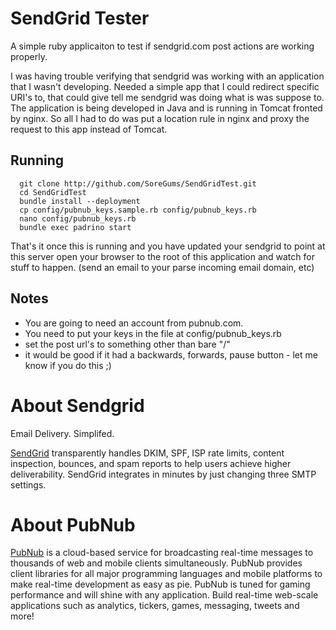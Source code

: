 # SendGrid Tester

A simple ruby applicaiton to test if sendgrid.com post actions are working properly.

I was having trouble verifying that sendgrid was working with an application that I wasn't developing.
Needed a simple app that I could redirect specific URI's to, that could give tell me sendgrid was doing what is was suppose to.
The application is being developed in Java and is running in Tomcat fronted by nginx.
So all I had to do was put a location rule in nginx and proxy the request to this app instead of Tomcat.

## Running

      git clone http://github.com/SoreGums/SendGridTest.git
      cd SendGridTest
      bundle install --deployment
      cp config/pubnub_keys.sample.rb config/pubnub_keys.rb
      nano config/pubnub_keys.rb
      bundle exec padrino start

That's it once this is running and you have updated your sendgrid to point at this server open your browser to the root of this application and watch for stuff to happen.
(send an email to your parse incoming email domain, etc)

## Notes

* You are going to need an account from pubnub.com.
* You need to put your keys in the file at config/pubnub_keys.rb
* set the post url's to something other than bare "/"
* it would be good if it had a backwards, forwards, pause button - let me know if you do this ;)

# About Sendgrid

Email Delivery. Simplifed.

[SendGrid](http://www.sendgrid.com) transparently handles DKIM, SPF, ISP rate limits, content inspection, bounces, and spam reports to help users achieve higher deliverability. SendGrid integrates in minutes by just changing three SMTP settings.

# About PubNub

[PubNub](http://www.pubnub.com) is a cloud-based service for broadcasting real-time messages to thousands of web and mobile clients simultaneously. PubNub provides client libraries for all major programming languages and mobile platforms to make real-time development as easy as pie. PubNub is tuned for gaming performance and will shine with any application. Build real-time web-scale applications such as analytics, tickers, games, messaging, tweets and more! 
